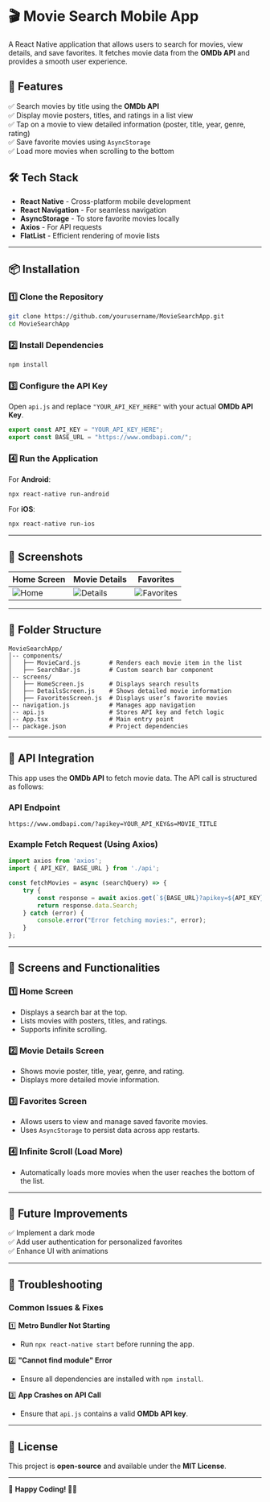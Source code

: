 # 🎬 Movie Search Mobile App

A React Native application that allows users to search for movies, view details, and save favorites. It fetches movie data from the **OMDb API** and provides a smooth user experience.

## 🚀 Features

✅ Search movies by title using the **OMDb API**  
✅ Display movie posters, titles, and ratings in a list view  
✅ Tap on a movie to view detailed information (poster, title, year, genre, rating)  
✅ Save favorite movies using `AsyncStorage`  
✅ Load more movies when scrolling to the bottom  

## 🛠️ Tech Stack

- **React Native** - Cross-platform mobile development  
- **React Navigation** - For seamless navigation  
- **AsyncStorage** - To store favorite movies locally  
- **Axios** - For API requests  
- **FlatList** - Efficient rendering of movie lists  

---

## 📦 Installation

### 1️⃣ Clone the Repository

```sh
git clone https://github.com/yourusername/MovieSearchApp.git
cd MovieSearchApp
```

### 2️⃣ Install Dependencies

```sh
npm install
```

### 3️⃣ Configure the API Key  

Open `api.js` and replace `"YOUR_API_KEY_HERE"` with your actual **OMDb API Key**.

```javascript
export const API_KEY = "YOUR_API_KEY_HERE";
export const BASE_URL = "https://www.omdbapi.com/";
```

### 4️⃣ Run the Application

For **Android**:
```sh
npx react-native run-android
```

For **iOS**:
```sh
npx react-native run-ios
```

---

## 📸 Screenshots

| Home Screen | Movie Details | Favorites |
|-------------|--------------|-----------|
| ![Home](screenshots/home.png) | ![Details](screenshots/details.png) | ![Favorites](screenshots/favorites.png) |

---

## 📌 Folder Structure

```
MovieSearchApp/
│-- components/
│   ├── MovieCard.js        # Renders each movie item in the list
│   ├── SearchBar.js        # Custom search bar component
│-- screens/
│   ├── HomeScreen.js       # Displays search results
│   ├── DetailsScreen.js    # Shows detailed movie information
│   ├── FavoritesScreen.js  # Displays user’s favorite movies
│-- navigation.js           # Manages app navigation
│-- api.js                  # Stores API key and fetch logic
│-- App.tsx                 # Main entry point
│-- package.json            # Project dependencies
```

---

## 📌 API Integration

This app uses the **OMDb API** to fetch movie data. The API call is structured as follows:

### API Endpoint
```
https://www.omdbapi.com/?apikey=YOUR_API_KEY&s=MOVIE_TITLE
```

### Example Fetch Request (Using Axios)
```javascript
import axios from 'axios';
import { API_KEY, BASE_URL } from './api';

const fetchMovies = async (searchQuery) => {
    try {
        const response = await axios.get(`${BASE_URL}?apikey=${API_KEY}&s=${searchQuery}`);
        return response.data.Search;
    } catch (error) {
        console.error("Error fetching movies:", error);
    }
};
```

---

## 📌 Screens and Functionalities

### **1️⃣ Home Screen**
- Displays a search bar at the top.
- Lists movies with posters, titles, and ratings.
- Supports infinite scrolling.

### **2️⃣ Movie Details Screen**
- Shows movie poster, title, year, genre, and rating.
- Displays more detailed movie information.

### **3️⃣ Favorites Screen**
- Allows users to view and manage saved favorite movies.
- Uses `AsyncStorage` to persist data across app restarts.

### **4️⃣ Infinite Scroll (Load More)**
- Automatically loads more movies when the user reaches the bottom of the list.

---

## 📌 Future Improvements

✅ Implement a dark mode  
✅ Add user authentication for personalized favorites  
✅ Enhance UI with animations  

---

## 📌 Troubleshooting

### Common Issues & Fixes

1️⃣ **Metro Bundler Not Starting**  
   - Run `npx react-native start` before running the app.

2️⃣ **"Cannot find module" Error**  
   - Ensure all dependencies are installed with `npm install`.

3️⃣ **App Crashes on API Call**  
   - Ensure that `api.js` contains a valid **OMDb API key**.

---

## 📜 License

This project is **open-source** and available under the **MIT License**.

---

🚀 **Happy Coding! 🎥✨**
